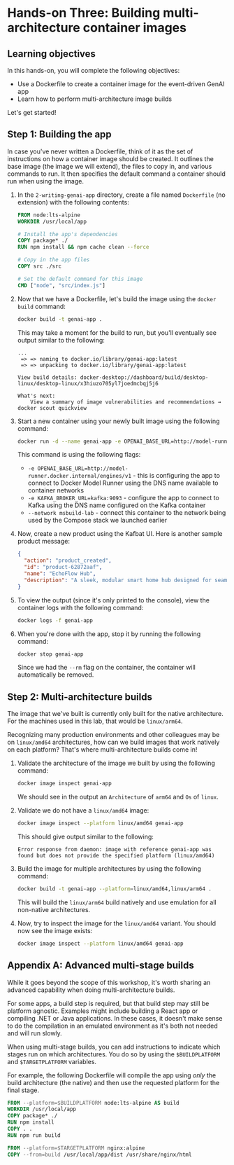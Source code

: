 # Hands-on Three: Building multi-architecture container images

## Learning objectives

In this hands-on, you will complete the following objectives:

- Use a Dockerfile to create a container image for the event-driven GenAI app
- Learn how to perform multi-architecture image builds

Let's get started!

## Step 1: Building the app

In case you've never written a Dockerfile, think of it as the set of instructions on how a container image should be created. It outlines the base image (the image we will extend), the files to copy in, and various commands to run. It then specifies the default command a container should run when using the image.

1. In the `2-writing-genai-app` directory, create a file named `Dockerfile` (no extension) with the following contents:

    ```dockerfile
    FROM node:lts-alpine
    WORKDIR /usr/local/app

    # Install the app's dependencies
    COPY package* ./
    RUN npm install && npm cache clean --force

    # Copy in the app files
    COPY src ./src

    # Set the default command for this image
    CMD ["node", "src/index.js"]
    ```

2. Now that we have a Dockerfile, let's build the image using the `docker build` command:

    ```bash
    docker build -t genai-app .
    ```

    This may take a moment for the build to run, but you'll eventually see output similar to the following:

    ```console
    ...
     => => naming to docker.io/library/genai-app:latest
     => => unpacking to docker.io/library/genai-app:latest

    View build details: docker-desktop://dashboard/build/desktop-linux/desktop-linux/x3hiuzo705yl7joedmcbqj5j6

    What's next:
        View a summary of image vulnerabilities and recommendations → docker scout quickview 
    ```

3. Start a new container using your newly built image using the following command:

    ```bash
    docker run -d --name genai-app -e OPENAI_BASE_URL=http://model-runner.docker.internal/engines/v1 -e KAFKA_BROKER_URL=kafka:9093 --network msbuild-lab genai-app
    ```

    This command is using the following flags:

    - `-e OPENAI_BASE_URL=http://model-runner.docker.internal/engines/v1` - this is configuring the app to connect to Docker Model Runner using the DNS name available to container networks
    - `-e KAFKA_BROKER_URL=kafka:9093` - configure the app to connect to Kafka using the DNS name configured on the Kafka container
    - `--network msbuild-lab` - connect this container to the network being used by the Compose stack we launched earlier
    
4. Now, create a new product using the Kafbat UI. Here is another sample product message:

    ```json
    {
      "action": "product_created",
      "id": "product-62872aaf",
      "name": "EchoFlow Hub",
      "description": "A sleek, modular smart home hub designed for seamless integration with your Microsoft ecosystem. EchoFlow learns your routines, anticipates your needs, and dynamically adjusts your smart devices – lighting, entertainment, climate – all controlled through intuitive voice commands and a minimalist, customizable touchscreen interface. Featuring exclusive Microsoft Mesh support for immersive collaborative experiences within your home."
    }
    ```

5. To view the output (since it's only printed to the console), view the container logs with the following command:

    ```bash
    docker logs -f genai-app
    ```

6. When you're done with the app, stop it by running the following command:

    ```bash
    docker stop genai-app
    ```

    Since we had the `--rm` flag on the container, the container will automatically be removed.

## Step 2: Multi-architecture builds

The image that we've built is currently only built for the native architecture. For the machines used in this lab, that would be `linux/arm64`. 

Recognizing many production environments and other colleagues may be on `linux/amd64` architectures, how can we build images that work natively on each platform? That's where multi-architecture builds come in!

1. Validate the architecture of the image we built by using the following command:

    ```bash
    docker image inspect genai-app
    ```

    We should see in the output an `Architecture` of `arm64` and `Os` of `linux`.

2. Validate we do not have a `linux/amd64` image:

    ```bash
    docker image inspect --platform linux/amd64 genai-app
    ```

    This should give output similar to the following:

    ```console
    Error response from daemon: image with reference genai-app was found but does not provide the specified platform (linux/amd64)
    ```

3. Build the image for multiple architectures by using the following command:

    ```bash
    docker build -t genai-app --platform=linux/amd64,linux/arm64 .
    ```

    This will build the `linux/arm64` build natively and use emulation for all non-native architectures.

4. Now, try to inspect the image for the `linux/amd64` variant. You should now see the image exists:

    ```bash
    docker image inspect --platform linux/amd64 genai-app
    ```

## Appendix A: Advanced multi-stage builds

While it goes beyond the scope of this workshop, it's worth sharing an advanced capability when doing multi-architecture builds.

For some apps, a build step is required, but that build step may still be platform agnostic. Examples might include building a React app or compiling .NET or Java applications. In these cases, it doesn't make sense to do the compilation in an emulated environment as it's both not needed and will run slowly.

When using multi-stage builds, you can add instructions to indicate which stages run on which architectures. You do so by using the `$BUILDPLATFORM` and `$TARGETPLATFORM` variables.

For example, the following Dockerfile will compile the app using _only_ the build architecture (the native) and then use the requested platform for the final stage.

```dockerfile
FROM --platform=$BUILDPLATFORM node:lts-alpine AS build
WORKDIR /usr/local/app
COPY package* ./
RUN npm install
COPY . .
RUN npm run build

FROM --platform=$TARGETPLATFORM nginx:alpine
COPY --from=build /usr/local/app/dist /usr/share/nginx/html
```

